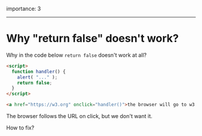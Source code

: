 importance: 3

---

# Why "return false" doesn't work?

Why in the code below `return false` doesn't work at all?

```html autorun run
<script>
  function handler() {
    alert( "..." );
    return false;
  }
</script>

<a href="https://w3.org" onclick="handler()">the browser will go to w3.org</a>
```

The browser follows the URL on click, but we don't want it.

How to fix?

